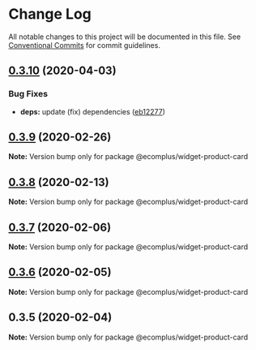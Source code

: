 # Change Log

All notable changes to this project will be documented in this file.
See [Conventional Commits](https://conventionalcommits.org) for commit guidelines.

## [0.3.10](https://github.com/ecomplus/storefront/compare/@ecomplus/widget-product-card@0.3.9...@ecomplus/widget-product-card@0.3.10) (2020-04-03)


### Bug Fixes

* **deps:** update (fix) dependencies ([eb12277](https://github.com/ecomplus/storefront/commit/eb1227744b8015f3150f257781f3a98e7dfc2db4))





## [0.3.9](https://github.com/ecomplus/storefront/compare/@ecomplus/widget-product-card@0.3.8...@ecomplus/widget-product-card@0.3.9) (2020-02-26)

**Note:** Version bump only for package @ecomplus/widget-product-card





## [0.3.8](https://github.com/ecomplus/storefront/compare/@ecomplus/widget-product-card@0.3.7...@ecomplus/widget-product-card@0.3.8) (2020-02-13)

**Note:** Version bump only for package @ecomplus/widget-product-card





## [0.3.7](https://github.com/ecomclub/storefront/compare/@ecomplus/widget-product-card@0.3.6...@ecomplus/widget-product-card@0.3.7) (2020-02-06)

**Note:** Version bump only for package @ecomplus/widget-product-card





## [0.3.6](https://github.com/ecomclub/storefront/compare/@ecomplus/widget-product-card@0.3.5...@ecomplus/widget-product-card@0.3.6) (2020-02-05)

**Note:** Version bump only for package @ecomplus/widget-product-card





## 0.3.5 (2020-02-04)

**Note:** Version bump only for package @ecomplus/widget-product-card
